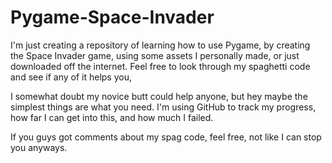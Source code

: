 # Pygame-Space-Invader
I'm just creating a repository of learning how to use Pygame, by creating the Space Invader game, 
using some assets I personally made, or just downloaded off the internet. 
Feel free to look through my spaghetti code and see if any of it helps you, 

I somewhat doubt my novice butt could help anyone, but hey maybe the simplest things are what you need.
I'm using GitHub to track my progress, how far I can get into this, and how much I failed.

If you guys got comments about my spag code, feel free, not like I can stop you anyways.
